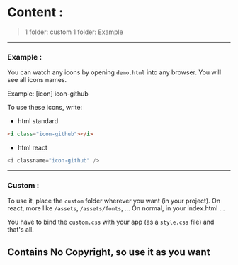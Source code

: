 # Content :

> 1 folder: custom
> 1 folder: Example

---

### Example :

You can watch any icons by opening `demo.html` into any browser.
You will see all icons names.

Example: [icon] icon-github

To use these icons, write:

- html standard

```html
<i class="icon-github"></i>
```

- html react

```js
<i classname="icon-github" />
```

---

### Custom :

To use it, place the `custom` folder wherever you want (in your project).
On react, more like `/assets`, `/assets/fonts`, ...
On normal, in your index.html ...

You have to bind the `custom.css` with your app (as a `style.css` file) and that's all.

## Contains No Copyright, so use it as you want
